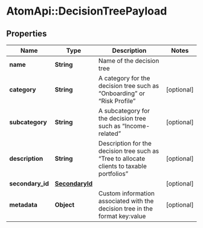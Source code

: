# AtomApi::DecisionTreePayload

## Properties
Name | Type | Description | Notes
------------ | ------------- | ------------- | -------------
**name** | **String** | Name of the decision tree | 
**category** | **String** | A category for the decision tree such as “Onboarding” or “Risk Profile” | [optional] 
**subcategory** | **String** | A subcategory for the decision tree such as “Income-related” | [optional] 
**description** | **String** | Description for the decision tree such as “Tree to allocate clients to taxable portfolios” | [optional] 
**secondary_id** | [**SecondaryId**](SecondaryId.md) |  | [optional] 
**metadata** | **Object** | Custom information associated with the decision tree in the format key:value | [optional] 



